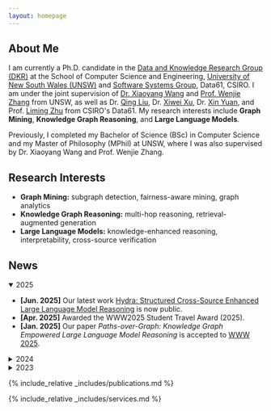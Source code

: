 ```yaml
---
layout: homepage
---
```


## About Me

I am currently a Ph.D. candidate in the [Data and Knowledge Research Group (DKR)](https://unswdb.github.io/) at the School of Computer Science and Engineering, [University of New South Wales (UNSW)](https://www.unsw.edu.au/) and [Software Systems Group](https://research.csiro.au/ss/), Data61, CSIRO. I am under the joint supervision of [Dr. Xiaoyang Wang](https://www.unsw.edu.au/staff/xiaoyang-wang) and [Prof. Wenjie Zhang](https://cgi.cse.unsw.edu.au/~zhangw/) from UNSW, as well as Dr. [Qing Liu](https://people.csiro.au/L/Q/Q-Liu), Dr. [Xiwei Xu](https://people.csiro.au/X/S/Xiwei-Xu), Dr. [Xin Yuan](https://people.csiro.au/y/x/xin-yuan), and Prof. [Liming Zhu](https://people.csiro.au/Z/L/Liming-Zhu) from CSIRO's Data61. My research interests include **Graph Mining**, **Knowledge Graph Reasoning**, and **Large Language Models**.

Previously, I completed my Bachelor of Science (BSc) in Computer Science and my Master of Philosophy (MPhil) at UNSW, where I was also supervised by Dr. Xiaoyang Wang and Prof. Wenjie Zhang.

## Research Interests

- **Graph Mining:** subgraph detection, fairness-aware mining, graph analytics
- **Knowledge Graph Reasoning:** multi-hop reasoning, retrieval-augmented generation
- **Large Language Models:** knowledge-enhanced reasoning, interpretability, cross-source verification

## News

<details open>
<summary>2025</summary>

- **\[Jun. 2025]** Our latest work [Hydra: Structured Cross-Source Enhanced Large Language Model Reasoning](https://www.arxiv.org/abs/2505.17464) is now public.
- **\[Apr. 2025]** Awarded the WWW2025 Student Travel Award (2025).
- **\[Jan. 2025]** Our paper *Paths-over-Graph: Knowledge Graph Empowered Large Language Model Reasoning* is accepted to [WWW 2025](https://www2025.thewebconf.org/).

</details>

<details>
<summary>2024</summary>

- **\[May. 2024]** I have obtained my MPhil degree and started my PhD journey!
- **\[Apr. 2024]** I have passed my MPhil Thesis Defence!
- **\[Jan. 2024]** Awarded the CSIRO’s Data61-UNSW Joint PhD Full Scholarship.

</details>

<details>
<summary>2023</summary>

- **\[Nov. 2023]** Our paper *Higher-order peak decomposition* is accepted to [CIKM 2023](https://uobevents.eventsair.com/cikm2023/).
- **\[Nov. 2023]** Awarded the CIRES-ADC Travel Grant.
- **\[Jun. 2023]** Our paper *Maximum Fairness‑Aware (k,r)‑Core Identification in Large Graphs* is accepted to [ADC 2023](https://adc2023.github.io/).

</details>

{% include_relative _includes/publications.md %}

{% include_relative _includes/services.md %}
